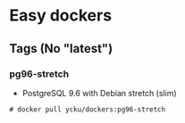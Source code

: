 # Easy dockers
## Tags (No "latest")
### pg96-stretch
- PostgreSQL 9.6 with Debian stretch (slim)
```
# docker pull ycku/dockers:pg96-stretch
```
